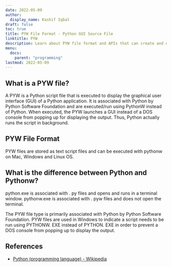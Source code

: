 ```yaml
---
date: 2022-05-09
author:
  display_name: Kashif Iqbal
draft: false
toc: true
title: PYW File Format - Python GUI Source File
linktitle: PYW
description: Learn about PYW file format and APIs that can create and open PYW files.
menu:
  docs:
    parent: "programming"
lastmod: 2022-05-09
---
```


## What is a PYW file?

A PYW is a Python script file that is executed to display the graphical user interface (GUI) of a Python application. It is associated with Python by Python Software Foundation and are executed/run using PythonW instead of Python. When executed, the PYW launches a GUI instead of a DOS console from popping up for displaying the output. Thus, Python actually runs the script in background.

## PYW File Format

PYW files are stored as text script files and can be executed with pythonw on Mac, Windows and Linux OS.

## What is the difference between Python and Pythonw?

python.exe is associated with . py files and opens and runs in a terminal window. pythonw.exe is associated with . pyw files and does not open the terminal.

The PYW file type is primarily associated with Python by Python Software Foundation. PYW files are used in Windows to indicate a script needs to be run using PYTHONW. EXE instead of PYTHON. EXE in order to prevent a DOS console from popping up to display the output.

## References

* [Python (programming language) - Wikipedia](https://en.wikipedia.org/wiki/Python_(programming_language))
